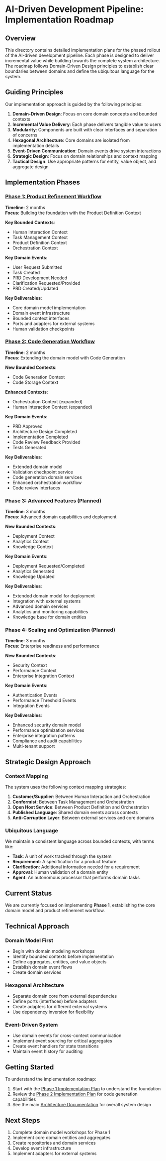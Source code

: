 # AI-Driven Development Pipeline: Implementation Roadmap

## Overview

This directory contains detailed implementation plans for the phased rollout of the AI-driven development pipeline. Each phase is designed to deliver incremental value while building towards the complete system architecture. The roadmap follows Domain-Driven Design principles to establish clear boundaries between domains and define the ubiquitous language for the system.

## Guiding Principles

Our implementation approach is guided by the following principles:

1. **Domain-Driven Design**: Focus on core domain concepts and bounded contexts
2. **Incremental Value Delivery**: Each phase delivers tangible value to users
3. **Modularity**: Components are built with clear interfaces and separation of concerns
4. **Hexagonal Architecture**: Core domains are isolated from implementation details
5. **Event-Driven Communication**: Domain events drive system interactions
6. **Strategic Design**: Focus on domain relationships and context mapping
7. **Tactical Design**: Use appropriate patterns for entity, value object, and aggregate design

## Implementation Phases

### [Phase 1: Product Refinement Workflow](phase1_implementation.md)

**Timeline**: 2 months  
**Focus**: Building the foundation with the Product Definition Context

**Key Bounded Contexts**:
- Human Interaction Context
- Task Management Context
- Product Definition Context
- Orchestration Context

**Key Domain Events**:
- User Request Submitted
- Task Created
- PRD Development Needed
- Clarification Requested/Provided
- PRD Created/Updated

**Key Deliverables**:
- Core domain model implementation
- Domain event infrastructure
- Bounded context interfaces
- Ports and adapters for external systems
- Human validation checkpoints

### [Phase 2: Code Generation Workflow](phase2_implementation.md)

**Timeline**: 2 months  
**Focus**: Extending the domain model with Code Generation

**New Bounded Contexts**:
- Code Generation Context
- Code Storage Context

**Enhanced Contexts**:
- Orchestration Context (expanded)
- Human Interaction Context (expanded)

**Key Domain Events**:
- PRD Approved
- Architecture Design Completed
- Implementation Completed
- Code Review Feedback Provided
- Tests Generated

**Key Deliverables**:
- Extended domain model
- Validation checkpoint service
- Code generation domain services
- Enhanced orchestration workflow
- Code review interfaces

### Phase 3: Advanced Features (Planned)

**Timeline**: 3 months  
**Focus**: Advanced domain capabilities and deployment

**New Bounded Contexts**:
- Deployment Context
- Analytics Context
- Knowledge Context

**Key Domain Events**:
- Deployment Requested/Completed
- Analytics Generated
- Knowledge Updated

**Key Deliverables**:
- Extended domain model for deployment
- Integration with external systems
- Advanced domain services
- Analytics and monitoring capabilities
- Knowledge base for domain entities

### Phase 4: Scaling and Optimization (Planned)

**Timeline**: 3 months  
**Focus**: Enterprise readiness and performance

**New Bounded Contexts**:
- Security Context
- Performance Context
- Enterprise Integration Context

**Key Domain Events**:
- Authentication Events
- Performance Threshold Events
- Integration Events

**Key Deliverables**:
- Enhanced security domain model
- Performance optimization services
- Enterprise integration patterns
- Compliance and audit capabilities
- Multi-tenant support

## Strategic Design Approach

### Context Mapping

The system uses the following context mapping strategies:

1. **Customer/Supplier**: Between Human Interaction and Orchestration
2. **Conformist**: Between Task Management and Orchestration
3. **Open Host Service**: Between Product Definition and Orchestration
4. **Published Language**: Shared domain events across contexts
5. **Anti-Corruption Layer**: Between external services and core domains

### Ubiquitous Language

We maintain a consistent language across bounded contexts, with terms like:

- **Task**: A unit of work tracked through the system
- **Requirement**: A specification for a product feature
- **Clarification**: Additional information needed for a requirement
- **Approval**: Human validation of a domain entity
- **Agent**: An autonomous processor that performs domain tasks

## Current Status

We are currently focused on implementing **Phase 1**, establishing the core domain model and product refinement workflow.

## Technical Approach

### Domain Model First

- Begin with domain modeling workshops
- Identify bounded contexts before implementation
- Define aggregates, entities, and value objects
- Establish domain event flows
- Create domain services

### Hexagonal Architecture

- Separate domain core from external dependencies
- Define ports (interfaces) before adapters
- Create adapters for different external systems
- Use dependency inversion for flexibility

### Event-Driven System

- Use domain events for cross-context communication
- Implement event sourcing for critical aggregates
- Create event handlers for state transitions
- Maintain event history for auditing

## Getting Started

To understand the implementation roadmap:

1. Start with the [Phase 1 Implementation Plan](phase1_implementation.md) to understand the foundation
2. Review the [Phase 2 Implementation Plan](phase2_implementation.md) for code generation capabilities
3. See the main [Architecture Documentation](../arch/README.md) for overall system design

## Next Steps

1. Complete domain model workshops for Phase 1
2. Implement core domain entities and aggregates
3. Create repositories and domain services
4. Develop event infrastructure
5. Implement adapters for external systems 